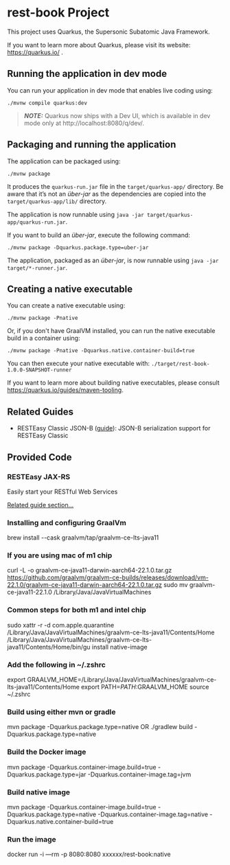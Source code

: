 # rest-book Project

This project uses Quarkus, the Supersonic Subatomic Java Framework.

If you want to learn more about Quarkus, please visit its website: https://quarkus.io/ .

## Running the application in dev mode

You can run your application in dev mode that enables live coding using:
```shell script
./mvnw compile quarkus:dev
```

> **_NOTE:_**  Quarkus now ships with a Dev UI, which is available in dev mode only at http://localhost:8080/q/dev/.

## Packaging and running the application

The application can be packaged using:
```shell script
./mvnw package
```
It produces the `quarkus-run.jar` file in the `target/quarkus-app/` directory.
Be aware that it’s not an _über-jar_ as the dependencies are copied into the `target/quarkus-app/lib/` directory.

The application is now runnable using `java -jar target/quarkus-app/quarkus-run.jar`.

If you want to build an _über-jar_, execute the following command:
```shell script
./mvnw package -Dquarkus.package.type=uber-jar
```

The application, packaged as an _über-jar_, is now runnable using `java -jar target/*-runner.jar`.

## Creating a native executable

You can create a native executable using: 
```shell script
./mvnw package -Pnative
```

Or, if you don't have GraalVM installed, you can run the native executable build in a container using: 
```shell script
./mvnw package -Pnative -Dquarkus.native.container-build=true
```

You can then execute your native executable with: `./target/rest-book-1.0.0-SNAPSHOT-runner`

If you want to learn more about building native executables, please consult https://quarkus.io/guides/maven-tooling.

## Related Guides

- RESTEasy Classic JSON-B ([guide](https://quarkus.io/guides/rest-json)): JSON-B serialization support for RESTEasy Classic

## Provided Code

### RESTEasy JAX-RS

Easily start your RESTful Web Services

[Related guide section...](https://quarkus.io/guides/getting-started#the-jax-rs-resources)

### Installing and configuring GraalVm

brew install --cask graalvm/tap/graalvm-ce-lts-java11

### If you are using mac of m1 chip
curl -L -o graalvm-ce-java11-darwin-aarch64-22.1.0.tar.gz  https://github.com/graalvm/graalvm-ce-builds/releases/download/vm-22.1.0/graalvm-ce-java11-darwin-aarch64-22.1.0.tar.gz
sudo mv graalvm-ce-java11-22.1.0 /Library/Java/JavaVirtualMachines

### Common steps for both m1 and intel chip
sudo xattr -r -d com.apple.quarantine /Library/Java/JavaVirtualMachines/graalvm-ce-lts-java11/Contents/Home
/Library/Java/JavaVirtualMachines/graalvm-ce-lts-java11/Contents/Home/bin/gu install native-image

### Add the following in ~/.zshrc
export GRAALVM_HOME=/Library/Java/JavaVirtualMachines/graalvm-ce-lts-java11/Contents/Home
export PATH=$PATH:$GRAALVM_HOME
source ~/.zshrc

###  Build using either mvn or gradle
mvn package -Dquarkus.package.type=native
OR
./gradlew build -Dquarkus.package.type=native

###  Build the Docker image
mvn package -Dquarkus.container-image.build=true -Dquarkus.package.type=jar -Dquarkus.container-image.tag=jvm

###  Build native image
mvn package -Dquarkus.container-image.build=true -Dquarkus.package.type=native -Dquarkus.container-image.tag=native -Dquarkus.native.container-build=true

###  Run the image
docker run -i —rm -p 8080:8080 xxxxxx/rest-book:native
